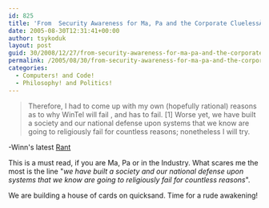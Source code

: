 ```yaml
---
id: 825
title: 'From  Security Awareness for Ma, Pa and the Corporate CluelessÂ©'
date: 2005-08-30T12:31:41+00:00
author: tsykoduk
layout: post
guid: 30/2008/12/27/from-security-awareness-for-ma-pa-and-the-corporate-clueless
permalink: /2005/08/30/from-security-awareness-for-ma-pa-and-the-corporate-clueless/
categories:
  - Computers! and Code!
  - Philosophy! and Politics!
---
```

<blockquote>Therefore, I had to come up with my own (hopefully rational) reasons as to why WinTel will fail , and has to fail. [1] Worse yet, we have built a society and our national defense upon systems that we know are going to religiously fail for countless reasons; nonetheless I will try.</blockquote>

<p>-Winn's latest <a href="http://www.securityawareness.blogspot.com/">Rant</a></p>


<p>This is a must read, if you are Ma, Pa or in the Industry. What scares me the most is the line "<i>we have built a society and our national defense upon systems that we know are going to religiously fail for countless reasons</i>".</p>


<p>We are building a house of cards on quicksand. Time for a rude awakening!</p>